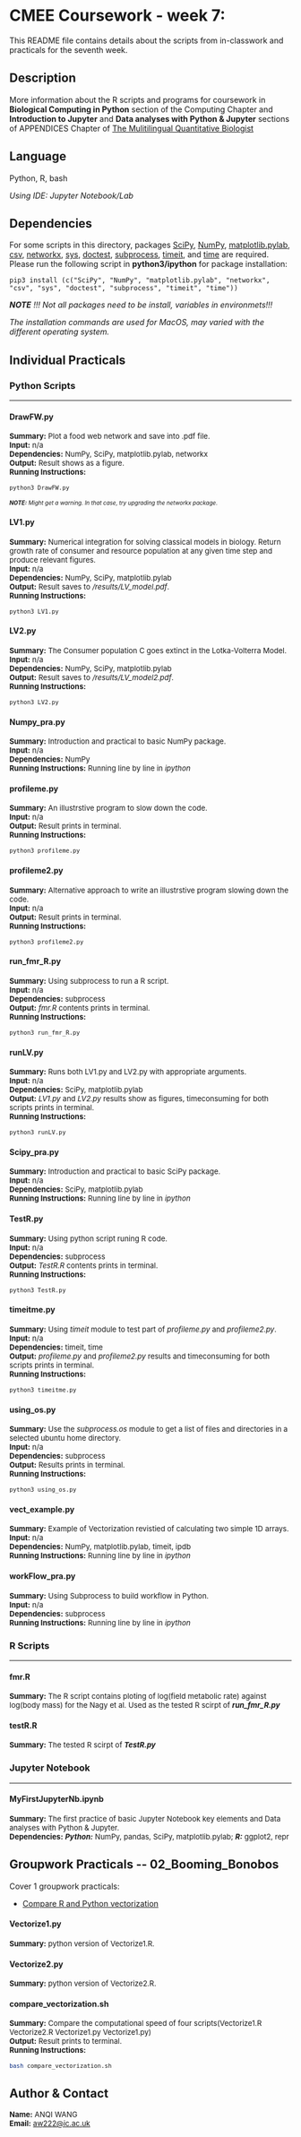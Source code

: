 # CMEE Coursework - week 7:

This README file contains details about the scripts from in-classwork and practicals for the seventh week.

## Description
More information about the R scripts and programs for coursework in **Biological Computing in Python** section of the Computing Chapter and **Introduction to Jupyter** and **Data analyses with Python & Jupyter** sections of APPENDICES Chapter of [The Mulitilingual Quantitative Biologist](https://mhasoba.github.io/TheMulQuaBio/notebooks/06-Python_II.html)

## Language

Python, R, bash

_Using IDE: Jupyter Notebook/Lab_

## Dependencies
For some scripts in this directory, packages [SciPy](https://scipy.org), [NumPy](https://numpy.org), [matplotlib.pylab](https://matplotlib.org/stable/tutorials/introductory/pyplot.html), [csv](https://docs.python.org/3/library/csv.html), [networkx](https://networkx.org/documentation/stable/tutorial.html), [sys](https://docs.python.org/3/library/sys.html), [doctest](https://docs.python.org/3/library/doctest.html), [subprocess](https://docs.python.org/3/library/subprocess.html), [timeit](https://docs.python.org/3/library/timeit.html), and [time](https://docs.python.org/3/library/time.html) are required. 
Please run the following script in **python3/ipython** for package installation: 
```python3
pip3 install (c("SciPy", "NumPy", "matplotlib.pylab", "networkx", "csv", "sys", "doctest", "subprocess", "timeit", "time"))
```
*****NOTE***** *!!! Not all packages need to be install, variables in environmets!!!*

_The installation commands are used for MacOS, may varied with the different operating system._

## Individual Practicals 

### Python Scripts
-----------
#### DrawFW.py
<font size=2>**Summary:** Plot a food web network and save into .pdf file.<br />
**Input:** n/a <br />
**Dependencies:** NumPy, SciPy, matplotlib.pylab, networkx <br />
**Output:** Result shows as a figure.<br />
**Running Instructions:** 
```bash
python3 DrawFW.py 
```
</font><font size=1>
*****NOTE:***** *Might get a warning. In that case, try upgrading the networkx package.*
</font>


#### LV1.py
<font size=2>**Summary:** Numerical integration for solving classical models in biology. Return growth rate of consumer and resource population at any given time step and produce relevant figures.<br />
**Input:** n/a <br />
**Dependencies:** NumPy, SciPy, matplotlib.pylab <br />
**Output:** Result saves to */results/LV_model.pdf*.<br />
**Running Instructions:** 
```bash
python3 LV1.py 
```
</font>

#### LV2.py
<font size=2>**Summary:** The Consumer population C goes extinct in the Lotka-Volterra Model.<br />
**Input:** n/a <br />
**Dependencies:** NumPy, SciPy, matplotlib.pylab <br />
**Output:** Result saves to */results/LV_model2.pdf*.<br />
**Running Instructions:** 
```bash
python3 LV2.py 
```
</font>

#### Numpy_pra.py
<font size=2>**Summary:** Introduction and practical to basic NumPy package.<br />
**Input:** n/a <br />
**Dependencies:** NumPy <br />
**Running Instructions:** Running line by line in *ipython*</font>

#### profileme.py
<font size=2>**Summary:** An illustrstive program to slow down the code.<br />
**Input:** n/a <br />
**Output:** Result prints in terminal.<br />
**Running Instructions:** 
```bash
python3 profileme.py 
```
</font>

#### profileme2.py
<font size=2>**Summary:** Alternative approach to write an illustrstive program slowing down the code.<br />
**Input:** n/a <br />
**Output:** Result prints in terminal.<br />
**Running Instructions:** 
```bash
python3 profileme2.py 
```
</font>

#### run_fmr_R.py
<font size=2>**Summary:** Using subprocess to run a R script.<br />
**Input:** n/a <br />
**Dependencies:** subprocess <br />
**Output:** *fmr.R* contents prints in terminal.<br />
**Running Instructions:** 
```bash
python3 run_fmr_R.py 
```
</font>

#### runLV.py
<font size=2>**Summary:** Runs both LV1.py and LV2.py with appropriate arguments.<br />
**Input:** n/a <br />
**Dependencies:** SciPy, matplotlib.pylab <br />
**Output:** *LV1.py* and *LV2.py* results show as figures, timeconsuming for both scripts prints in terminal.<br />
**Running Instructions:** 
```bash
python3 runLV.py 
```
</font>

#### Scipy_pra.py
<font size=2>**Summary:** Introduction and practical to basic SciPy package.<br />
**Input:** n/a <br />
**Dependencies:** SciPy, matplotlib.pylab <br />
**Running Instructions:** Running line by line in *ipython*</font>

#### TestR.py
<font size=2>**Summary:** Using python script runing R code.<br />
**Input:** n/a <br />
**Dependencies:** subprocess <br />
**Output:** *TestR.R* contents prints in terminal.<br />
**Running Instructions:** 
```bash
python3 TestR.py 
```
</font>

#### timeitme.py
<font size=2>**Summary:** Using *timeit* module to test part of *profileme.py* and *profileme2.py*.<br />
**Input:** n/a <br />
**Dependencies:** timeit, time <br />
**Output:** *profileme.py* and *profileme2.py* results and timeconsuming for both scripts prints in terminal.<br />
**Running Instructions:** 
```bash
python3 timeitme.py 
```
</font>

#### using_os.py
<font size=2>**Summary:** Use the *subprocess.os* module to get a list of files and directories 
in a selected ubuntu home directory.<br />
**Input:** n/a <br />
**Dependencies:** subprocess <br />
**Output:** Results prints in terminal.<br />
**Running Instructions:** 
```bash
python3 using_os.py 
```
</font>

#### vect_example.py
<font size=2>**Summary:** Example of Vectorization revistied of calculating two simple 1D arrays.<br />
**Input:** n/a <br />
**Dependencies:** NumPy, matplotlib.pylab, timeit, ipdb <br />
**Running Instructions:** Running line by line in *ipython*</font>

#### workFlow_pra.py
<font size=2>**Summary:** Using Subprocess to build workflow in Python.<br />
**Input:** n/a <br />
**Dependencies:** subprocess <br />
**Running Instructions:** Running line by line in *ipython*</font>

### R Scripts
-----------
#### fmr.R
<font size=2>**Summary:** The R script contains ploting of log(field metabolic rate) against log(body mass) for the Nagy et al. Used as the tested R scirpt of *****run_fmr_R.py***** <br /></font>

#### testR.R
<font size=2>**Summary:** The tested R scirpt of *****TestR.py***** <br /></font>

### Jupyter Notebook
-----------
#### MyFirstJupyterNb.ipynb
<font size=2>**Summary:** The first practice of basic Jupyter Notebook key elements and Data analyses with Python & Jupyter. <br />
**Dependencies:** *****Python:***** NumPy, pandas, SciPy, matplotlib.pylab; *****R:***** ggplot2, repr <br /></font>

## Groupwork Practicals -- 02_Booming_Bonobos
Cover 1 groupwork practicals:
- [Compare R and Python vectorization](https://mhasoba.github.io/TheMulQuaBio/notebooks/06-Python_II.html#groupwork-practical-compare-r-and-python-vectorization)

#### Vectorize1.py
<font size=2>**Summary:** python version of Vectorize1.R. <br /></font>

#### Vectorize2.py
<font size=2>**Summary:** python version of Vectorize2.R. <br /></font>

#### compare_vectorization.sh
<font size=2>**Summary:** Compare the computational speed of four scripts(Vectorize1.R Vectorize2.R Vectorize1.py Vectorize1.py) <br />
**Output:** Result prints to terminal.<br />
**Running Instructions:** 
```bash
bash compare_vectorization.sh
```
</font>


## Author & Contact

<font size=2>**Name:** ANQI WANG<br />
**Email:** aw222@ic.ac.uk</font>







